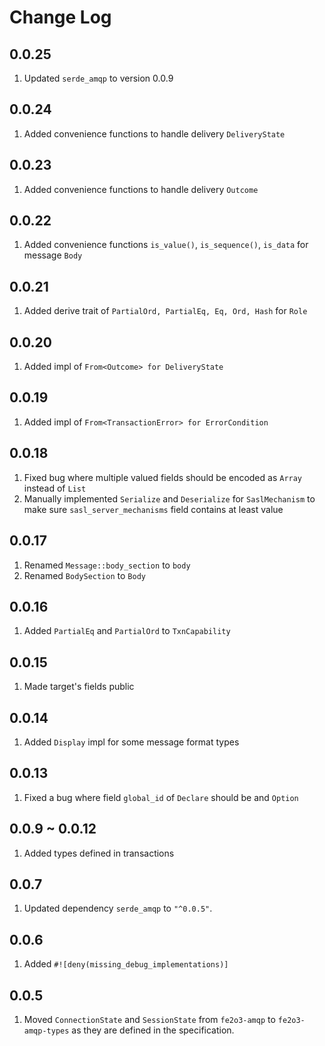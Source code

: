 # Change Log

## 0.0.25

1. Updated `serde_amqp` to version 0.0.9

## 0.0.24

1. Added convenience functions to handle delivery `DeliveryState`

## 0.0.23

1. Added convenience functions to handle delivery `Outcome`

## 0.0.22

1. Added convenience functions `is_value()`, `is_sequence()`, `is_data` for message `Body`

## 0.0.21

1. Added derive trait of `PartialOrd, PartialEq, Eq, Ord, Hash` for `Role`

## 0.0.20

1. Added impl of `From<Outcome> for DeliveryState`

## 0.0.19

1. Added impl of `From<TransactionError> for ErrorCondition`

## 0.0.18

1. Fixed bug where multiple valued fields should be encoded as `Array` instead of `List`
2. Manually implemented `Serialize` and `Deserialize` for `SaslMechanism` to make sure `sasl_server_mechanisms` field contains at least value

## 0.0.17

1. Renamed `Message::body_section` to `body`
2. Renamed `BodySection` to `Body`

## 0.0.16

1. Added `PartialEq` and `PartialOrd` to `TxnCapability`

## 0.0.15

1. Made target's fields public

## 0.0.14

1. Added `Display` impl for some message format types

## 0.0.13

1. Fixed a bug where field `global_id` of `Declare` should be and `Option`

## 0.0.9 ~ 0.0.12

1. Added types defined in transactions

## 0.0.7

1. Updated dependency `serde_amqp` to `"^0.0.5"`.

## 0.0.6

1. Added `#![deny(missing_debug_implementations)]`

## 0.0.5

1. Moved `ConnectionState` and `SessionState` from `fe2o3-amqp` to `fe2o3-amqp-types` as they are defined in the specification.
